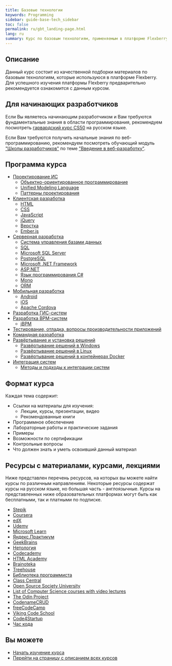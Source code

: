 ```yaml
---
title: Базовые технологии
keywords: Programming
sidebar: guide-base-tech_sidebar
toc: false
permalink: ru/gbt_landing-page.html
lang: ru
summary: Курс по базовым технологиям, применяемым в платформе Flexberry.
---
```


## Описание
Данный курс состоит из качественной подборки материалов по базовым технологиям, которые используюся в платформе Flexberry. Для успешного изучения платформы Flexberry предварительно рекомендуется ознакомится с данным курсом.

## Для начинающих разработчиков

Если Вы являетесь начинающим разработчиком и Вам требуются фундаментальные знания в области программирования, рекомендуем посмотреть [гарвардский курс CS50](https://www.youtube.com/playlist?list=PLawfWYMUziZqyUL5QDLVbe3j5BKWj42E5) на русском языке.

Если Вам требуются получить начальные знания по веб-программированию, рекомендуем посмотреть обучающий модуль ["Школы разработчиков"](/ru/tds_landing-page.html) по теме ["Введение в веб-разработку"](/ru/tds_module1-about.html).


## Программа курса

* [Проектирование ИС](gbt_information-system-design.html)
  * [Объектно-ориентированное программирование](gbt_ood.html)
  * [Unified Modeling Language](gbt_uml.html)
  * [Паттерны проектирования](gbt_design-patterns.html)
* [Клиентская разработка](gbt_frontend.html)
  * [HTML](gbt_html.html)
  * [CSS](gbt_css.html)
  * [JavaScript](gbt_javascript.html)
  * [jQuery](gbt_jquery.html)
  * [Верстка](gbt_layout.html)
  * [Ember.js](gbt_emberjs.html)
* [Серверная разработка](gbt_backend.html)
  * [Система управления базами данных](gbt_dbms.html)
  * [SQL](gbt_sql.html)
  * [Microsoft SQL Server](gbt_mssql.html)
  * [PostgreSQL](gbt_postgresql.html)
  * [Microsoft .NET Framework](gbt_dotnet.html)
  * [ASP.NET](gbt_aspnet.html)
  * [Язык программирования C#](gbt_csharp.html)
  * [Mono](gbt_mono.html)
  * [ORM](gbt_orm.html)
* [Мобильная разработка](gbt_mobile.html)
  * [Android](gbt_android.html)
  * [iOS](gbt_ios.html)
  * [Apache Cordova](gbt_cordova.html)
* [Разработка ГИС-систем](gbt_gis.html)
* [Разработка BPM-систем](gbt_bpm.html)
  * [jBPM](gbt_jbpm.html)
* [Тестирование, отладка, вопросы производительности приложений](gbt_testing.html)
* [Командная разработка](gbt_team-management.html)
* [Развёртывание и установка решений](gbt_deployment.html)
  * [Развёртывание решений в Windows](gbt_deployment_windows.html)
  * [Развёртывание решений в Linux](gbt_deployment_linux.html)
  * [Развёртывание решений в контейнерах Docker](gbt_deployment_docker.html)
* [Интеграция систем](gbt_integration.html)
  * [Методы и подходы к интеграции систем](gbt_integration-methods.html)

## Формат курса

Каждая тема содержит:

* Ссылки на материалы для изучения: 
  * Лекции, курсы, презентации, видео
  * Рекомендованные книги
* Программное обеспечение
* Лабораторные работы и практические задания
* Примеры
* Возможности по сертификации
* Контрольные вопросы
* Что должен знать и уметь освоивший данный материал

## Ресурсы с материалами, курсами, лекциями

Ниже представлен перечень ресурсов, на которых вы можете найти курсы по различным направлениям. Некоторые ресурсы содержат курсы на русском языке, но большая часть - англоязычные. Курсы на представленных ниже образовательных платформах могут быть как бесплатными, так и платными по подписке.

* [Stepik](https://stepik.org)
* [Coursera](https://ru.coursera.org/)
* [edX](https://www.edx.org/)
* [Udemy](https://www.udemy.com/)
* [Microsoft Learn](https://docs.microsoft.com/ru-ru/learn/)
* [Яндекс.Практикум](https://praktikum.yandex.ru/)
* [GeekBrains](https://geekbrains.ru/)
* [Нетология](https://netology.ru/)
* [Codecademy](https://www.codecademy.com/)
* [HTML Academy](https://htmlacademy.ru/)
* [Brainoteka](https://brainoteka.com/)
* [Treehouse](https://teamtreehouse.com/)
* [Библиотека программиста](https://vk.com/proglib)
* [Class Central](https://www.class-central.com/)
* [Open Source Society University](https://github.com/open-source-society/computer-science)
* [List of Computer Science courses with video lectures](https://github.com/Developer-Y/cs-video-courses)
* [The Odin Project](http://www.theodinproject.com/)
* [CodenameCRUD](http://codenamecrud.ru/)
* [freeCodeCamp](https://www.freecodecamp.com/)
* [Viking Code School](https://www.vikingcodeschool.com/)
* [Code4Startup](https://code4startup.com/)
* [Час кода](https://code.org/)

## Вы можете

* [Начать изучение курса](gbt_information-system-design.html)
* [Перейти на страницу с описанием всех курсов](/ru/)
